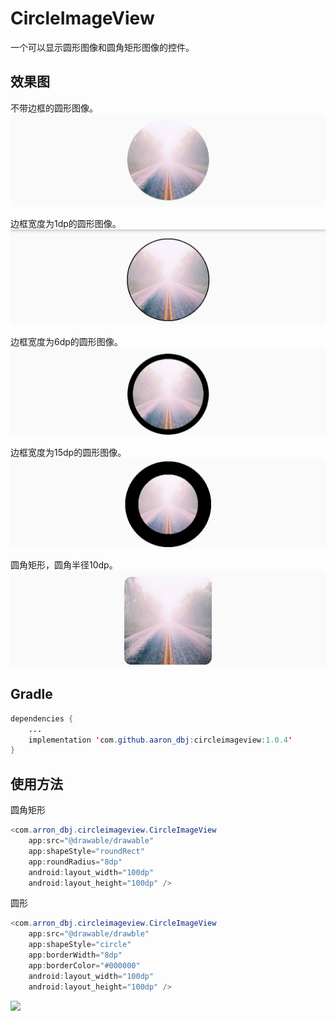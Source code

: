# CircleImageView

一个可以显示圆形图像和圆角矩形图像的控件。

## 效果图
不带边框的圆形图像。
![圆形图像，borderWidth="0dp"](https://github.com/Aaron-DBJ/CircleImageView/blob/master/screenshots/borderwidth_0dp.jpg)

边框宽度为1dp的圆形图像。                           
![圆形视图，borderWidth="1dp"](https://github.com/Aaron-DBJ/CircleImageView/blob/master/screenshots/borderwidth_1dp.jpg)

边框宽度为6dp的圆形图像。
![圆形视图，borderWidth="6dp"](https://github.com/Aaron-DBJ/CircleImageView/blob/master/screenshots/borderwidth_6dp.jpg)

边框宽度为15dp的圆形图像。
![圆形视图，borderWidth="15dp"](https://github.com/Aaron-DBJ/CircleImageView/blob/master/screenshots/boederwidth_15dp.jpg)

圆角矩形，圆角半径10dp。
![圆角矩形视图，圆角半径10dp](https://github.com/Aaron-DBJ/CircleImageView/blob/master/screenshots/roundrectangle.jpg)


## Gradle

```Java
dependencies {
    ...
    implementation 'com.github.aaron_dbj:circleimageview:1.0.4'
}
```



## 使用方法

圆角矩形

```java
<com.arron_dbj.circleimageview.CircleImageView
    app:src="@drawable/drawable"
    app:shapeStyle="roundRect"
    app:roundRadius="8dp"
    android:layout_width="100dp"
    android:layout_height="100dp" />
```

圆形

```java
<com.arron_dbj.circleimageview.CircleImageView
    app:src="@drawable/drawble"
    app:shapeStyle="circle"
    app:borderWidth="8dp"
    app:borderColor="#000000"
    android:layout_width="100dp"
    android:layout_height="100dp" />
```

[![](https://jitpack.io/v/Aaron-DBJ/CircleImageView.svg)](https://jitpack.io/#Aaron-DBJ/CircleImageView)

